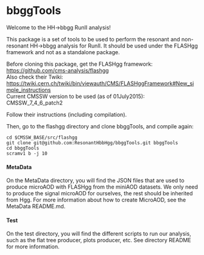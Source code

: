 bbggTools
=========

Welcome to the HH->bbgg RunII analysis!

This package is a set of tools to be used to perform the resonant and non-resonant HH->bbgg analysis for RunII.
It should be used under the FLASHgg framework and not as a standalone package.

Before cloning this package, get the FLASHgg framework: https://github.com/cms-analysis/flashgg  
Also check their Twiki: https://twiki.cern.ch/twiki/bin/viewauth/CMS/FLASHggFramework#New_simple_instructions  
Current CMSSW version to be used (as of 01July2015): CMSSW_7_4_6_patch2

Follow their instructions (including compilation).

Then, go to the flashgg directory and clone bbggTools, and compile again:
```
cd $CMSSW_BASE/src/flashgg
git clone git@github.com:ResonantHbbHgg/bbggTools.git bbggTools
cd bbggTools
scramv1 b -j 10
```

#### MetaData
On the MetaData directory, you will find the JSON files that are used to produce microAOD with FLASHgg from the miniAOD datasets. We only need to produce the signal microAOD for ourselves, the rest should be inherited from Hgg. For more information about how to create MicroAOD, see the MetaData README.md.

#### Test
On the test directory, you will find the different scripts to run our analysis, such as the flat tree producer, plots producer, etc. See directory README for more information.
